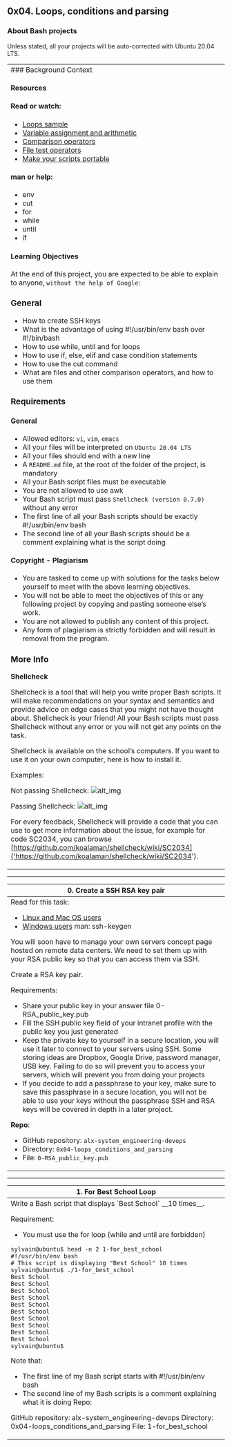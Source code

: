 ## 0x04. Loops, conditions and parsing
### About <span style = "text-color: red">Bash<span> projects
Unless stated, all your projects will be auto-corrected with Ubuntu 20.04 LTS.
<table>
 <tr>
  <td>
### Background Context


#### Resources
#### Read or watch:

- [Loops sample]('https://tldp.org/LDP/Bash-Beginners-Guide/html/sect_09_01.html')
- [Variable assignment and arithmetic]('https://tldp.org/LDP/abs/html/ops.html')
- [Comparison operators]('https://tldp.org/LDP/abs/html/comparison-ops.html')
- [File test operators]('https://tldp.org/LDP/abs/html/fto.html')
- [Make your scripts portable]('https://www.cyberciti.biz/tips/finding-bash-perl-python-portably-using-env.html')

#### man or help:
- env
- cut
- for
- while
- until
- if
#### Learning Objectives
At the end of this project, you are expected to be able to explain to anyone, `without the help of Google`:

### General
- How to create SSH keys
- What is the advantage of using #!/usr/bin/env bash over #!/bin/bash
- How to use while, until and for loops
- How to use if, else, elif and case condition statements
- How to use the cut command
- What are files and other comparison operators, and how to use them
### Requirements
#### General
- Allowed editors: `vi`, `vim`, `emacs`
- All your files will be interpreted on `Ubuntu 20.04 LTS`
- All your files should end with a new line
- A `README.md` file, at the root of the folder of the project, is mandatory
- All your Bash script files must be executable
- You are not allowed to use awk
- Your Bash script must pass `Shellcheck (version 0.7.0)` without any error
- The first line of all your Bash scripts should be exactly #!/usr/bin/env bash
- The second line of all your Bash scripts should be a comment explaining what is the script doing
#### Copyright - Plagiarism
- You are tasked to come up with solutions for the tasks below yourself to meet with the above learning objectives.
- You will not be able to meet the objectives of this or any following project by copying and pasting someone else’s work.
- You are not allowed to publish any content of this project.
- Any form of plagiarism is strictly forbidden and will result in removal from the program.
### More Info
__Shellcheck__

Shellcheck is a tool that will help you write proper Bash scripts. It will make recommendations on your syntax and semantics and provide advice on edge cases that you might not have thought about. Shellcheck is your friend! All your Bash scripts must pass Shellcheck without any error or you will not get any points on the task.

Shellcheck is available on the school’s computers. If you want to use it on your own computer, here is how to install it.

Examples:

Not passing Shellcheck:
![alt_img](https://s3.amazonaws.com/intranet-projects-files/holbertonschool-sysadmin_devops/251/Vxotqyj.png)

Passing <span style = "text-color: red">Shellcheck</span>:
![alt_img](https://s3.amazonaws.com/intranet-projects-files/holbertonschool-sysadmin_devops/251/ubHWxDU.png)

For every feedback, Shellcheck will provide a code that you can use to get more information about the issue, for example for code SC2034, you can browse [https://github.com/koalaman/shellcheck/wiki/SC2034]('https://github.com/koalaman/shellcheck/wiki/SC2034').

  </td>
 </tr>
</table>
<hr>
<table>
 <thead>
  <tr>
   <th> 0. Create a SSH RSA key pair</th>
  </tr>
 </thead>
 <tbody>
  <tr>
   <td>
Read for this task:

- [Linux and Mac OS users]('https://askubuntu.com/questions/61557/how-do-i-set-up-ssh-authentication-keys')
- [Windows users]('https://docs.rackspace.com/support/how-to/generating-rsa-keys-with-ssh-puttygen/')
man: ssh-keygen

You will soon have to manage your own servers concept page hosted on remote data centers. We need to set them up with your RSA public key so that you can access them via SSH.

Create a RSA key pair.

Requirements:
- Share your public key in your answer file 0-RSA_public_key.pub
- Fill the SSH public key field of your intranet profile with the public key you just generated
- Keep the private key to yourself in a secure location, you will use it later to connect to your servers using SSH. Some storing ideas are Dropbox, Google Drive, password manager, USB key. Failing to do so will prevent you to access your servers, which will prevent you from doing your projects
- If you decide to add a passphrase to your key, make sure to save this passphrase in a secure location, you will not be able to use your keys without the passphrase
SSH and RSA keys will be covered in depth in a later project.

__Repo__:

- GitHub repository: `alx-system_engineering-devops`
- Directory: `0x04-loops_conditions_and_parsing`
- File: `0-RSA_public_key.pub`
   </td>
  </tr>
 </tbody>
</table>
<hr>
<table>
 <thead>
  <tr>
   <th> 1. For Best School Loop</th>
  </tr>
 </thead>
 <tbody>
  <tr>
   <td>
Write a Bash script that displays `Best School` __10 times__.

Requirement:

- You must use the for loop (while and until are forbidden)
```
sylvain@ubuntu$ head -n 2 1-for_best_school 
#!/usr/bin/env bash
# This script is displaying "Best School" 10 times
sylvain@ubuntu$ ./1-for_best_school 
Best School
Best School
Best School
Best School
Best School
Best School
Best School
Best School
Best School
Best School
sylvain@ubuntu$ 
```
Note that:

- The first line of my Bash script starts with #!/usr/bin/env bash
- The second line of my Bash scripts is a comment explaining what it is doing
Repo:

GitHub repository: alx-system_engineering-devops
Directory: 0x04-loops_conditions_and_parsing
File: 1-for_best_school
  </td>
  </tr>
 </tbody>
</table>
